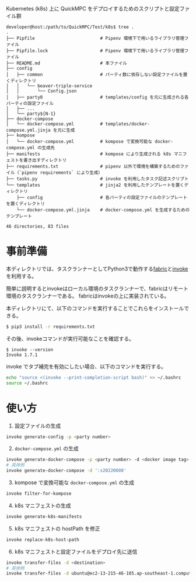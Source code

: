 Kubernetes (k8s) 上に QuickMPC をデプロイするためのスクリプトと設定ファイル群

```console
developer@host:/path/to/QuickMPC/Test/k8s$ tree .
.
├── Pipfile                         # Pipenv 環境下で用いるライブラリ管理ファイル
├── Pipfile.lock                    # Pipenv 環境下で用いるライブラリ管理ファイル
├── README.md                       # 本ファイル
├── config
│   ├── common                      # パーティ数に依存しない設定ファイルを置くディレクトリ
│   │   └── beaver-triple-service
│   │       └── Config.json
│   ├── party0                      # templates/config を元に生成される各パーティの設定ファイル
│   ├── ...
│   └── party${N-1}
├── docker-compose
│   └── docker-compose.yml          # templates/docker-compose.yml.jinja を元に生成
├── kompose
│   └── docker-compose.yml          # kompose で変換可能な docker-compose.yml の生成先
├── manifests                       # kompose により生成される k8s マニフェストを書き出すディレクトリ
├── requirements.txt                # pipenv 以外で環境を構築するためのファイル（`pipenv requirements` により生成）
├── tasks.py                        # invoke を利用したタスク記述スクリプト
└── templates                       # jinja2 を利用したテンプレートを置くディレクトリ
    ├── config                      # 各パーティの設定ファイルのテンプレートを置くディレクトリ
    └── docker-compose.yml.jinja    # docker-compose.yml を生成するためのテンプレート

46 directories, 83 files
```

# 事前準備

本ディレクトリでは、タスクランナーとしてPython3で動作する[fabric](https://www.fabfile.org/)と[invoke](https://www.pyinvoke.org/)を利用する。

簡単に説明するとinvokeはローカル環境のタスクランナーで、fabricはリモート環境のタスクランナーである。
fabricはinvokeの上に実装されている。

本ディレクトリにて、以下のコマンドを実行することでこれらをインストールできる。
```bash
$ pip3 install -r requirements.txt
```

その後、invokeコマンドが実行可能なことを確認する。
```
$ invoke --version
Invoke 1.7.1
```

invoke でタブ補完を有効にしたい場合、以下のコマンドを実行する。

```bash
echo "source <(invoke --print-completion-script bash)" >> ~/.bashrc
source ~/.bashrc
```

# 使い方

1. 設定ファイルの生成

```bash
invoke generate-config -p <party number>
```

2. `docker-compose.yml` の生成

```bash
invoke generate-docker-compose -p <party number> -d <docker image tag>
# 具体例
invoke generate-docker-compose -d ':s20220608'
```

3. kompose で変換可能な `docker-compose.yml` の生成

```bash
invoke filter-for-kompose
```

4. k8s マニフェストの生成

```bash
invoke generate-k8s-manifests
```

5. k8s マニフェストの hostPath を修正

```bash
invoke replace-k8s-host-path
```

6. k8s マニフェストと設定ファイルをデプロイ先に送信

```bash
invoke transfer-files -d <destination>
# 具体例
invoke transfer-files -d ubuntu@ec2-13-215-46-105.ap-southeast-1.compute.amazonaws.com
```
